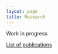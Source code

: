 ```yaml
---
layout: page
title: Research	
---
```


Work in progress

<a href="{{ 'publications.html' | absolute_url }}" class="button">List of publications</a>


